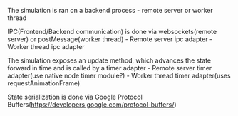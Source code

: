 The simulation is ran on a backend process - remote server or worker thread

IPC(Frontend/Backend communication) is done via websockets(remote server) or postMessage(worker thread)
	- Remote server ipc adapter
	- Worker thread ipc adapter

The simulation exposes an update method, which advances the state forward in time and is called by a timer adapter
	- Remote server timer adapter(use native node timer module?)
	- Worker thread timer adapter(uses requestAnimationFrame)

State serialization is done via Google Protocol Buffers(https://developers.google.com/protocol-buffers/)

